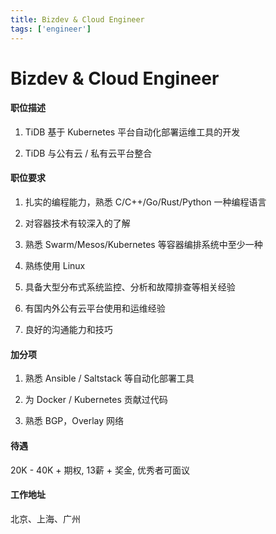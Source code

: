 ```yaml
---
title: Bizdev & Cloud Engineer
tags: ['engineer']
---
```


# Bizdev & Cloud Engineer

#### 职位描述

1. TiDB 基于 Kubernetes 平台自动化部署运维工具的开发

2. TiDB 与公有云 / 私有云平台整合

#### 职位要求

1. 扎实的编程能力，熟悉 C/C++/Go/Rust/Python 一种编程语言

2. 对容器技术有较深入的了解

3. 熟悉 Swarm/Mesos/Kubernetes 等容器编排系统中至少一种

4. 熟练使用 Linux

5. 具备大型分布式系统监控、分析和故障排查等相关经验

6. 有国内外公有云平台使用和运维经验

7. 良好的沟通能力和技巧

#### 加分项

1. 熟悉 Ansible / Saltstack 等自动化部署工具

2. 为 Docker / Kubernetes 贡献过代码

3. 熟悉 BGP，Overlay 网络

#### 待遇

20K - 40K + 期权, 13薪 + 奖金, 优秀者可面议


#### 工作地址

北京、上海、广州
